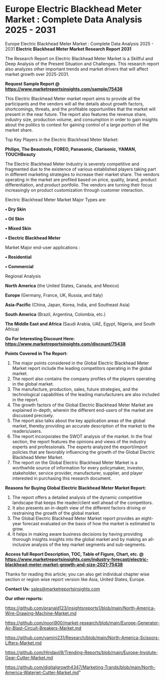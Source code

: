 # Europe Electric Blackhead Meter Market : Complete Data Analysis 2025 - 2031
 Europe Electric Blackhead Meter Market : Complete Data Analysis 2025 - 2031
<strong>Electric Blackhead Meter Market Research Report 2031</strong>

The Research Report on Electric Blackhead Meter Market is a Skillful and Deep Analysis of the Present Situation and Challenges. This research report also analyzes other important trends and market drivers that will affect market growth over 2025-2031.

<strong>Request Sample Report @ <a href=https://www.marketreportsinsights.com/sample/75438>https://www.marketreportsinsights.com/sample/75438</a></strong>

This Electric Blackhead Meter market report aims to provide all the participants and the vendors will all the details about growth factors, shortcomings, threats, and the profitable opportunities that the market will present in the near future. The report also features the revenue share, industry size, production volume, and consumption in order to gain insights about the politics to contest for gaining control of a large portion of the market share.

Top Key Players in the Electric Blackhead Meter Market:

<strong>Philips, The Beautools, FOREO, Panasonic, Clarisonic, YAMAN, TOUCHBeauty</strong>

The Electric Blackhead Meter Industry is severely competitive and fragmented due to the existence of various established players taking part in different marketing strategies to increase their market share. The vendors operating in the market are profiled based on price, quality, brand, product differentiation, and product portfolio. The vendors are turning their focus increasingly on product customization through customer interaction.

Electric Blackhead Meter Market Major Types are:

<strong>• Dry Skin

• Oil Skin

• Mixed Skin

• Electric Blackhead Meter</strong>

Market Major end-user applications :

<strong>• Residential

• Commercial</strong>

Regional Analysis

</u><strong><b>North America</b></strong> (the United States, Canada, and Mexico)

<strong><b>Europe </b></strong>(Germany, France, UK, Russia, and Italy)

<strong><b>Asia-Pacific</b></strong> (China, Japan, Korea, India, and Southeast Asia)

<strong><b>South America</b></strong> (Brazil, Argentina, Colombia, etc.)

<strong><b>The Middle East and Africa</b></strong> (Saudi Arabia, UAE, Egypt, Nigeria, and South Africa)

<strong>Go For Interesting Discount Here: <a href=https://www.marketreportsinsights.com/discount/75438>https://www.marketreportsinsights.com/discount/75438</a></strong>

<strong>Points Covered in The Report:</strong>
<ol>
  <li>The major points considered in the Global Electric Blackhead Meter Market report include the leading competitors operating in the global market.</li>
  <li>The report also contains the company profiles of the players operating in the global market.</li>
  <li>The manufacture, production, sales, future strategies, and the technological capabilities of the leading manufacturers are also included in the report.</li>
  <li>The growth factors of the Global Electric Blackhead Meter Market are explained in-depth, wherein the different end-users of the market are discussed precisely.</li>
  <li>The report also talks about the key application areas of the global market, thereby providing an accurate description of the market to the readers/users.</li>
  <li>The report incorporates the SWOT analysis of the market. In the final section, the report features the opinions and views of the industry experts and professionals. The experts analyzed the export/import policies that are favorably influencing the growth of the Global Electric Blackhead Meter Market.</li>
  <li>The report on the Global Electric Blackhead Meter Market is a worthwhile source of information for every policymaker, investor, stakeholder, service provider, manufacturer, supplier, and player interested in purchasing this research document.</li>
</ol>
<strong>Reasons for Buying Global Electric Blackhead Meter Market Report:</strong>

<ol>
  <li>The report offers a detailed analysis of the dynamic competitive landscape that keeps the reader/client well ahead of the competitors.</li>
  <li>It also presents an in-depth view of the different factors driving or restraining the growth of the global market.</li>
  <li>The Global Electric Blackhead Meter Market report provides an eight-year forecast evaluated on the basis of how the market is estimated to grow.</li>
  <li>It helps in making aware business decisions by having providing thorough insights insights into the global market and by making an all-inclusive analysis of the key market segments and sub-segments.</li>
</ol>
<strong>Access full Report Description, TOC, Table of Figure, Chart, etc. @ <a href=https://www.marketreportsinsights.com/industry-forecast/electric-blackhead-meter-market-growth-and-size-2021-75438>https://www.marketreportsinsights.com/industry-forecast/electric-blackhead-meter-market-growth-and-size-2021-75438</a></strong>


Thanks for reading this article; you can also get individual chapter wise section or region wise report version like Asia, United States, Europe.

<strong>Contact Us:</strong>
sales@marketreportsinsights.com

<strong>Our other reports:</strong>

<a href=https://github.com/pranald123/insightsreports1/blob/main/North-America-Wire-Drawing-Machine-Market.md>https://github.com/pranald123/insightsreports1/blob/main/North-America-Wire-Drawing-Machine-Market.md</a>

<a href=https://github.com/noori900/market-research/blob/main/Europe-Generator-Air-Blast-Circuit-Breakers-Market.md>https://github.com/noori900/market-research/blob/main/Europe-Generator-Air-Blast-Circuit-Breakers-Market.md</a>

<a href=https://github.com/yamini231/Research/blob/main/North-America-Scissors-Lifters-Market.md>https://github.com/yamini231/Research/blob/main/North-America-Scissors-Lifters-Market.md</a>

<a href=https://github.com/Hindavii9/Trending-Reports/blob/main/Europe-Involute-Gear-Cutter-Market.md>https://github.com/Hindavii9/Trending-Reports/blob/main/Europe-Involute-Gear-Cutter-Market.md</a>

<a href=https://github.com/digitalgrowth4347/Marketing-Trands/blob/main/North-America-Waterjet-Cutter-Market.md>https://github.com/digitalgrowth4347/Marketing-Trands/blob/main/North-America-Waterjet-Cutter-Market.md</a>"
